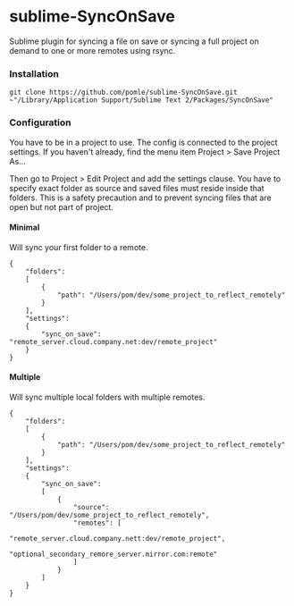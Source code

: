 # sublime-SyncOnSave

Sublime plugin for syncing a file on save or syncing a full project on demand to one or more remotes using rsync.

### Installation

```
git clone https://github.com/pomle/sublime-SyncOnSave.git ~"/Library/Application Support/Sublime Text 2/Packages/SyncOnSave"
```

### Configuration

You have to be in a project to use. The config is connected to the project settings.
If you haven't already, find the menu item Project > Save Project As...

Then go to Project > Edit Project and add the settings clause. You have to specify exact folder as source and saved files must reside inside that folders. This is a safety precaution and to prevent syncing files that are open but not part of project.

#### Minimal

Will sync your first folder to a remote.
```
{
	"folders":
	[
		{
			"path": "/Users/pom/dev/some_project_to_reflect_remotely"
		}
	],
	"settings":
	{
		"sync_on_save": "remote_server.cloud.company.net:dev/remote_project"
	}
}
```

#### Multiple

Will sync multiple local folders with multiple remotes.
```
{
    "folders":
    [
        {
            "path": "/Users/pom/dev/some_project_to_reflect_remotely"
        }
    ],
    "settings":
    {
        "sync_on_save":
        [
            {
                "source": "/Users/pom/dev/some_project_to_reflect_remotely",
                "remotes": [
                    "remote_server.cloud.company.nett:dev/remote_project",
                    "optional_secondary_remore_server.mirror.com:remote"
                ]
            }
        ]
    }
}
```
